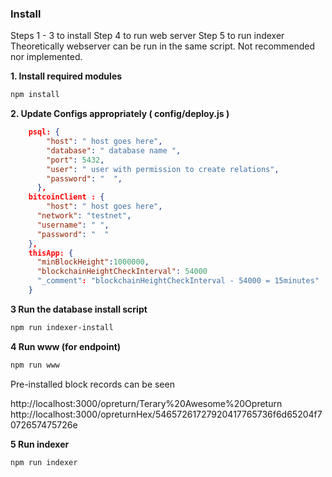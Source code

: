 

### Install
Steps 1 - 3 to install
Step 4 to run web server
Step 5 to run indexer
Theoretically webserver can be run in the same script.  Not recommended nor implemented.

**1.  Install required modules**
```bash
npm install
```

**2. Update Configs appropriately ( config/deploy.js )**

```json
    psql: {
        "host": " host goes here",
        "database": " database name ",
        "port": 5432,
        "user": " user with permission to create relations",
        "password": "  ",
      },
    bitcoinClient : {
        "host": " host goes here",
      "network": "testnet", 
      "username": " ",
      "password": "  "
    },
    thisApp: {
      "minBlockHeight":1000000,
      "blockchainHeightCheckInterval": 54000
      "_comment": "blockchainHeightCheckInterval - 54000 = 15minutes" 
    }

```
**3  Run the database install script**
```bash
npm run indexer-install
```
**4 Run www (for endpoint)**
```bash
npm run www
```
Pre-installed block records can be seen

http://localhost:3000/opreturn/Terary%20Awesome%20Opreturn
http://localhost:3000/opreturnHex/54657261727920417765736f6d65204f7072657475726e



**5 Run indexer**
```bash
npm run indexer
```

